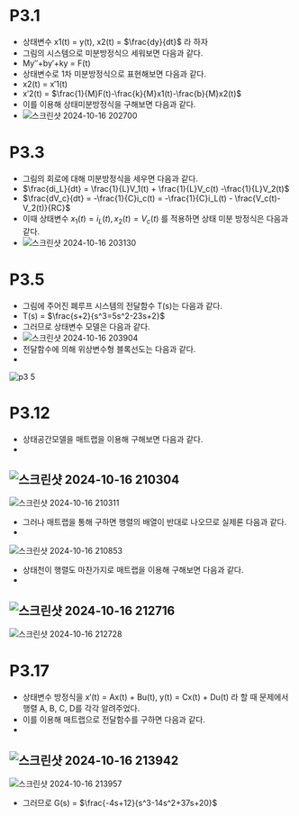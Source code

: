 # P3.1
- 상태변수 x1(t) = y(t), x2(t) = $\frac{dy}{dt}$ 라 하자
- 그림의 시스템으로 미분방정식으 세워보면 다음과 같다.
- My″+by′+ky = F(t)
- 상태변수로 1차 미분방정식으로 표현해보면 다음과 같다.
- x2(t) = x′1(t)
- x′2(t) = $\frac{1}{M}F(t)-\frac{k}{M}x1(t)-\frac{b}{M}x2(t)$
- 이를 이용해 상태미분방정식을 구해보면 다음과 같다.
- ![스크린샷 2024-10-16 202700](https://github.com/user-attachments/assets/328eeb0c-226c-46db-9f18-d12018193505)
# P3.3
- 그림의 회로에 대해 미분방정식을 세우면 다음과 같다.
- $\frac{di_L}{dt} = \frac{1}{L}V_1(t) + \frac{1}{L}V_c(t) -\frac{1}{L}V_2(t)$
- $\frac{dV_c}{dt} = -\frac{1}{C}i_c(t) = -\frac{1}{C}i_L(t) - \frac{V_c(t)-V_2(t)}{RC}$
- 이때 상태변수 $x_1(t) = i_L(t), x_2(t) = V_c(t)$ 를 적용하면 상태 미분 방정식은 다음과 같다.
- ![스크린샷 2024-10-16 203130](https://github.com/user-attachments/assets/6cd1e9f8-f8e7-4aa4-9f7c-f69699929965)
# P3.5
- 그림에 주어진 폐루프 시스템의 전달함수 T(s)는 다음과 같다.
- T(s) = $\frac{s+2}{s^3=5s^2-23s+2}$
- 그러므로 상태변수 모델은 다음과 같다.
- ![스크린샷 2024-10-16 203904](https://github.com/user-attachments/assets/c0f2ba43-433c-4fbf-8bf1-716c8f3fe464)
- 전달함수에 의해 위상변수형 블록선도는 다음과 같다.
- 
![p3 5](https://github.com/user-attachments/assets/819b603f-7a7d-435a-b2a1-57137acc0e4d)
# P3.12
- 상태공간모델을 매트랩을 이용해 구해보면 다음과 같다.
- 
![스크린샷 2024-10-16 210304](https://github.com/user-attachments/assets/395ad85b-ea55-444f-af1c-1b441b5437b6)
- 
![스크린샷 2024-10-16 210311](https://github.com/user-attachments/assets/5bf66bec-1e56-4359-9b27-1cb9a24cba3c)
- 그러나 매트랩을 통해 구하면 행렬의 배열이 반대로 나오므로 실제론 다음과 같다.
-
![스크린샷 2024-10-16 210853](https://github.com/user-attachments/assets/5cd2051a-0042-4c94-97ea-32914011a1b7)
- 상태천이 행렬도 마찬가지로 매트랩을 이용해 구해보면 다음과 같다.
- 
![스크린샷 2024-10-16 212716](https://github.com/user-attachments/assets/b8909069-bb90-42f0-a782-85a1f8834e8e)
- 
![스크린샷 2024-10-16 212728](https://github.com/user-attachments/assets/985d491a-2cc5-4e61-b0a8-c09df4c672cb)
# P3.17
- 상태변수 방정식을 x′(t) = Ax(t) + Bu(t), y(t) = Cx(t) + Du(t) 라 할 때 문제에서 행렬 A, B, C, D를 각각 알려주었다.
- 이를 이용해 매트랩으로 전달함수를 구하면 다음과 같다.
- 
![스크린샷 2024-10-16 213942](https://github.com/user-attachments/assets/b4b85740-8b5a-452b-9b19-582a2f5ce5c0)
- 
![스크린샷 2024-10-16 213957](https://github.com/user-attachments/assets/12a2bb9d-6f95-464d-a36f-3a8c4fc2cc3d)
- 그러므로 G(s) = $\frac{-4s+12}{s^3-14s^2+37s+20}$


